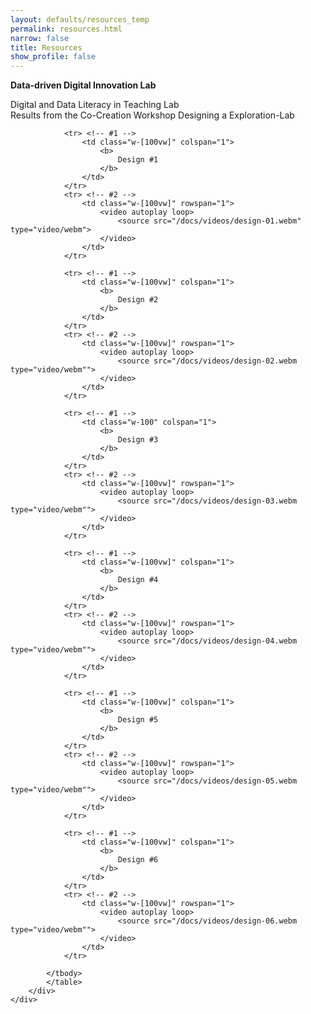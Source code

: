 ```yaml
---
layout: defaults/resources_temp
permalink: resources.html
narrow: false
title: Resources
show_profile: false
---
```


<html>
<head>
	<style>
	.revcap {
	display: inline-block;
	text-transform: uppercase;
	-webkit-transform: rotateY(180deg);
	-moz-transform: rotateY(180deg);
	-ms-transform: rotateY(180deg);
	transform: rotateY(180deg);
	}
	</style>
</head>

<body>

<p>
	<b>
		Data-driven Digital Innovation Lab
	</b>
</p>
<p>
	Digital and Data Literacy in Teaching Lab <br>
	Results from the Co-Creation Workshop Designing a Exploration-Lab
</p>

<div class="container w-[100vw]">
  	<div class="row w-[100vw]">
    	<div class="col-12 w-[100vw]">
			<table class="table table-image table-responsive">
			<tbody>

				<tr> <!-- #1 -->
					<td class="w-[100vw]" colspan="1">
						<b>
							Design #1
						</b>
					</td>
				</tr> 
				<tr> <!-- #2 -->
					<td class="w-[100vw]" rowspan="1">
						<video autoplay loop>
							<source src="/docs/videos/design-01.webm" type="video/webm">
						</video>
					</td>
				</tr>

				<tr> <!-- #1 -->
					<td class="w-[100vw]" colspan="1">
						<b>
							Design #2
						</b>
					</td>
				</tr> 
				<tr> <!-- #2 -->
					<td class="w-[100vw]" rowspan="1">
						<video autoplay loop>
							<source src="/docs/videos/design-02.webm type="video/webm"">
						</video>
					</td>
				</tr>
				
				<tr> <!-- #1 -->
					<td class="w-100" colspan="1">
						<b>
							Design #3
						</b>
					</td>
				</tr> 
				<tr> <!-- #2 -->
					<td class="w-[100vw]" rowspan="1">
						<video autoplay loop>
							<source src="/docs/videos/design-03.webm type="video/webm"">
						</video>
					</td>
				</tr>
				
				<tr> <!-- #1 -->
					<td class="w-[100vw]" colspan="1">
						<b>
							Design #4
						</b>
					</td>
				</tr> 
				<tr> <!-- #2 -->
					<td class="w-[100vw]" rowspan="1">
						<video autoplay loop>
							<source src="/docs/videos/design-04.webm type="video/webm"">
						</video>
					</td>
				</tr>
				
				<tr> <!-- #1 -->
					<td class="w-[100vw]" colspan="1">
						<b>
							Design #5
						</b>
					</td>
				</tr> 
				<tr> <!-- #2 -->
					<td class="w-[100vw]" rowspan="1">
						<video autoplay loop>
							<source src="/docs/videos/design-05.webm type="video/webm"">
						</video>
					</td>
				</tr>
				
				<tr> <!-- #1 -->
					<td class="w-[100vw]" colspan="1">
						<b>
							Design #6
						</b>
					</td>
				</tr> 
				<tr> <!-- #2 -->
					<td class="w-[100vw]" rowspan="1">
						<video autoplay loop>
							<source src="/docs/videos/design-06.webm type="video/webm"">
						</video>
					</td>
				</tr>
				
			</tbody>
			</table>   
		</div>
	</div>
</div>

</body>
